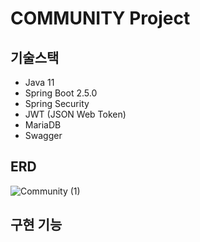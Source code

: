 # COMMUNITY Project

## 기술스택
- Java 11
- Spring Boot 2.5.0
- Spring Security
- JWT (JSON Web Token)
- MariaDB
- Swagger

## ERD
![Community (1)](https://github.com/jini5/CMProject/assets/113501152/1fb54302-4da0-4fab-8a99-3f66eb77b461)

## 구현 기능

